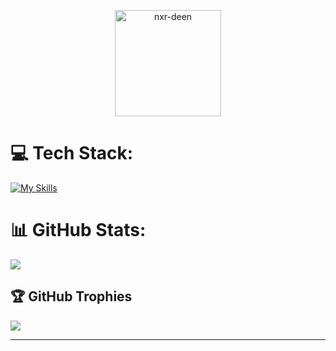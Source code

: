 <p align="center"> <img src="https://komarev.com/ghpvc/?username=nxr-deen&label=Profile%20views&color=0e75b6&style=flat" width=170; alt="nxr-deen" /> </p>

# 💻 Tech Stack:
[![My Skills](https://skillicons.dev/icons?i=js,html,css,react,tailwind,python,replit,js,figma,git,ae,ai,ps,pr,django,mongodb,nodejs,express)](https://skillicons.dev)
# 📊 GitHub Stats:
![](https://github-readme-stats.vercel.app/api/top-langs/?username=nxr-deen&theme=dark&hide_border=false&include_all_commits=true&count_private=true&layout=compact)

## 🏆 GitHub Trophies
![](https://github-profile-trophy.vercel.app/?username=nxr-deen&theme=dark&no-frame=false&no-bg=false&margin-w=4)

---

<!-- Proudly created with GPRM ( https://gprm.itsvg.in ) -->
